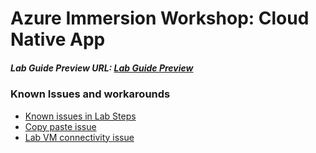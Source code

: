 # Azure Immersion Workshop: Cloud Native App

##### Lab Guide Preview URL: [Lab Guide Preview](https://experience.cloudlabs.ai/#/labguidepreview/7c6cad54-9a63-492d-997b-445a4bee7955)

### Known Issues and workarounds
- [Known issues in Lab Steps](#Known-issues-in-lab-steps)
- [Copy paste issue](https://docs.cloudlabs.ai/Learner/Troubleshooting/CopyPaste)
- [Lab VM connectivity issue](https://docs.cloudlabs.ai/Learner/Troubleshooting/RDP)

